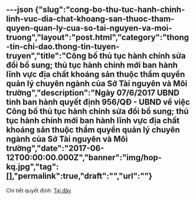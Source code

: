 ---json
{"slug":"cong-bo-thu-tuc-hanh-chinh-linh-vuc-dia-chat-khoang-san-thuoc-tham-quyen-quan-ly-cua-so-tai-nguyen-va-moi-truong","layout":"post.html","category":"thong-tin-chi-dao.thong-tin-tuyen-truyen","title":"Công bố thủ tục hành chính sửa đổi bổ sung; thủ tục hành chính mới ban hành lĩnh vực địa chất khoáng sản thuộc thẩm quyền quản lý chuyên ngành của Sở Tài nguyên và Môi trường","description":"Ngày 07/6/2017 UBND tỉnh ban hành quyết định 956/QĐ - UBND về việc Công bố thủ tục hành chính sửa đổi bổ sung; thủ tục hành chính mới ban hành lĩnh vực địa chất khoáng sản thuộc thẩm quyền quản lý chuyên ngành của Sở Tài nguyên và Môi trường","date":"2017-06-12T00:00:00.000Z","banner":"img/hop-kq.jpg","tag":[],"permalink":true,"draft":"","url":""}
---
<p>Chi tiết quyết định:&nbsp;<a href="http://www.mediafire.com/file/zsl8fh99u5a7lnm/QD-956_Q%C4%90_-_UBND.pdf" target="_blank">Tại đây</a></p>